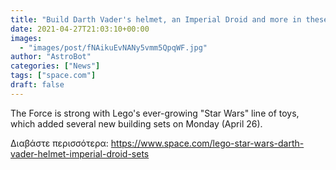 ```yaml
---
title: "Build Darth Vader's helmet, an Imperial Droid and more in these new Lego Star Wars sets"
date: 2021-04-27T21:03:10+00:00
images:
  - "images/post/fNAikuEvNANy5vmm5QpqWF.jpg"
author: "AstroBot"
categories: ["News"]
tags: ["space.com"]
draft: false
---
```


The Force is strong with Lego's ever-growing "Star Wars" line of toys, which added several new building sets on Monday (April 26). 

Διαβάστε περισσότερα: https://www.space.com/lego-star-wars-darth-vader-helmet-imperial-droid-sets
